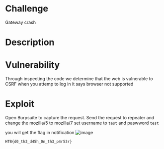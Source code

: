 # Challenge
Gateway crash

# Description


# Vulnerability

Through inspecting the code we determine that the web is vulnerable to CSRF
when you attemp to log in it says browser not supported
# Exploit

Open Burpsuite to capture the request. Send the request to repeater and change the mozilla/5 to mozilla/7
set username to `test` and paswword `test`

you will get the flag in notification
![image](https://github.com/MyBoss214/HackTheBox/assets/149683905/4bb5d83c-fed1-4b38-9abb-ec84d76b01e0)

`HTB{d0_th3_d45h_0n_th3_p4r53r}`

